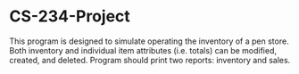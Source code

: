 # CS-234-Project
This program is designed to simulate operating the inventory of a pen store. 
Both inventory and individual item attributes (i.e. totals) can be modified, created, and deleted.
Program should print two reports: inventory and sales. 
